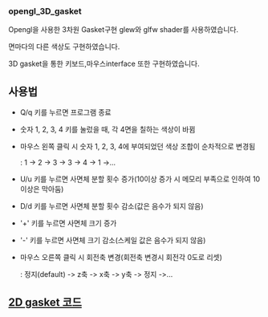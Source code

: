 ### opengl_3D_gasket

Opengl을 사용한 3차원 Gasket구현 glew와 glfw shader를 사용하였습니다.

면마다의 다른 색상도 구현하였습니다.

3D gasket을 통한 키보드,마우스interface 또한 구현하였습니다. 

## 사용법
- Q/q 키를 누르면 프로그램 종료

- 숫자 1, 2, 3, 4 키를 눌렀을 때, 각 4면을 칠하는 색상이 바뀜

- 마우스 왼쪽 클릭 시 숫자 1, 2, 3, 4에 부여되었던 색상 조합이 순차적으로 변경됨

     : 1 -> 2 -> 3 -> 3 -> 4 -> 1 ->...

- U/u 키를 누르면 사면체 분할 횟수 증가(10이상 증가 시 메모리 부족으로 인하여 10이상은 막아둠)

- D/d 키를 누르면 사면체 분할 횟수 감소(값은 음수가 되지 않음)

- '+' 키를 누르면 사면체 크기 증가

- '-' 키를 누르면 사면체 크기 감소(스케일 값은 음수가 되지 않음)

- 마우스 오른쪽 클릭 시 회전축 변경(회전축 변경시 회전각 0도로 리셋)

     : 정지(default) -> z축 -> x축 -> y축 -> 정지 ->...



## [2D gasket 코드](https://github.com/Junuu/Opengl_Gasket_2D)

